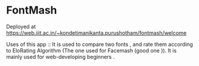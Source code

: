 # FontMash 
Deployed at https://web.iiit.ac.in/~kondetimanikanta.purushotham/fontmash/welcome 

Uses of this app ::
It is used to compare two fonts , and rate them according to EloRating Algorithm (The one used for Facemash (good one )).
It is mainly used for web-developing beginners .
